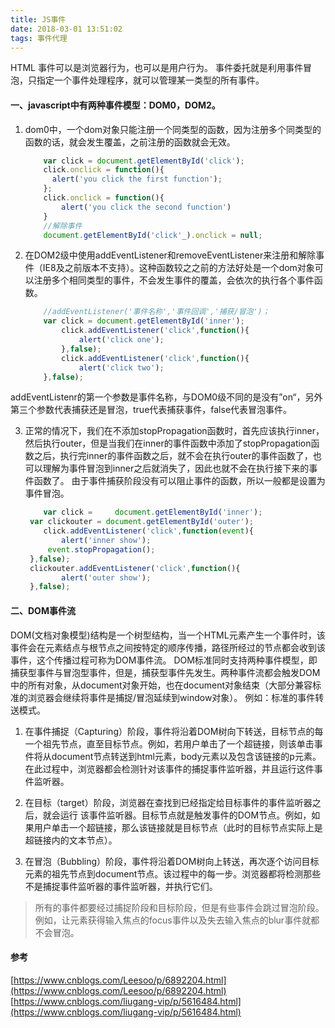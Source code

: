 ---title: JS事件date: 2018-03-01 13:51:02tags: 事件代理 ---HTML 事件可以是浏览器行为，也可以是用户行为。事件委托就是利用事件冒泡，只指定一个事件处理程序，就可以管理某一类型的所有事件。<!-- more -->####  一、javascript中有两种事件模型：DOM0，DOM2。1. dom0中，一个dom对象只能注册一个同类型的函数，因为注册多个同类型的函数的话，就会发生覆盖，之前注册的函数就会无效。	```javascript		var click = document.getElementById('click');		click.onclick = function(){  		  alert('you click the first function');		};		click.onclick = function(){    		alert('you click the second function')		}		//解除事件		document.getElementById('click'_).onclick = null;	``` 2. 在DOM2级中使用addEventListener和removeEventListener来注册和解除事件（IE8及之前版本不支持）。这种函数较之之前的方法好处是一个dom对象可以注册多个相同类型的事件，不会发生事件的覆盖，会依次的执行各个事件函数。	```javascript		//addEventListener('事件名称','事件回调','捕获/冒泡')；		var click = document.getElementById('inner');    		click.addEventListener('click',function(){        		alert('click one');    		},false);    		click.addEventListener('click',function(){        		alert('click two');		},false);	```addEventListenr的第一个参数是事件名称，与DOM0级不同的是没有”on“，另外第三个参数代表捕获还是冒泡，true代表捕获事件，false代表冒泡事件。3. 正常的情况下，我们在不添加stopPropagation函数时，首先应该执行inner，然后执行outer，但是当我们在inner的事件函数中添加了stopPropagation函数之后，执行完inner的事件函数之后，就不会在执行outer的事件函数了，也可以理解为事件冒泡到inner之后就消失了，因此也就不会在执行接下来的事件函数了。由于事件捕获阶段没有可以阻止事件的函数，所以一般都是设置为事件冒泡。	```javascript		var click = 	document.getElementById('inner');   	 var clickouter = document.getElementById('outer');    	click.addEventListener('click',function(event){        	alert('inner show');       	 event.stopPropagation();   	 },false);   	 clickouter.addEventListener('click',function(){        	alert('outer show');   	 },false);	```#### 二、DOM事件流DOM(文档对象模型)结构是一个树型结构，当一个HTML元素产生一个事件时，该事件会在元素结点与根节点之间按特定的顺序传播，路径所经过的节点都会收到该事件，这个传播过程可称为DOM事件流。DOM标准同时支持两种事件模型，即捕获型事件与冒泡型事件，但是，捕获型事件先发生。两种事件流都会触发DOM中的所有对象，从document对象开始，也在document对象结束（大部分兼容标准的浏览器会继续将事件是捕捉/冒泡延续到window对象）。例如：标准的事件转送模式。1. 在事件捕捉（Capturing）阶段，事件将沿着DOM树向下转送，目标节点的每一个祖先节点，直至目标节点。例如，若用户单击了一个超链接，则该单击事件将从document节点转送到html元素，body元素以及包含该链接的p元素。在此过程中，浏览器都会检测针对该事件的捕捉事件监听器，并且运行这件事件监听器。2. 在目标（target）阶段，浏览器在查找到已经指定给目标事件的事件监听器之后，就会运行 该事件监听器。目标节点就是触发事件的DOM节点。例如，如果用户单击一个超链接，那么该链接就是目标节点（此时的目标节点实际上是超链接内的文本节点）。3. 在冒泡（Bubbling）阶段，事件将沿着DOM树向上转送，再次逐个访问目标元素的祖先节点到document节点。该过程中的每一步。浏览器都将检测那些不是捕捉事件监听器的事件监听器，并执行它们。> 所有的事件都要经过捕捉阶段和目标阶段，但是有些事件会跳过冒泡阶段。例如，让元素获得输入焦点的focus事件以及失去输入焦点的blur事件就都不会冒泡。#### 参考[https://www.cnblogs.com/Leesoo/p/6892204.html](https://www.cnblogs.com/Leesoo/p/6892204.html)[https://www.cnblogs.com/liugang-vip/p/5616484.html](https://www.cnblogs.com/liugang-vip/p/5616484.html)